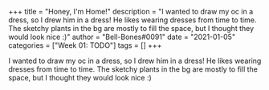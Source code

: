 +++
title = "Honey, I'm Home!"
description = "I wanted to draw my oc in a dress, so I drew him in a dress! He likes wearing dresses from time to time. The sketchy plants in the bg are mostly to fill the space, but I thought they would look nice :)"
author = "Bell-Bones#0091"
date = "2021-01-05"
categories = ["Week 01: TODO"]
tags = []
+++

I wanted to draw my oc in a dress, so I drew him in a dress! He likes wearing dresses from time to time. The sketchy plants in the bg are mostly to fill the space, but I thought they would look nice :)
